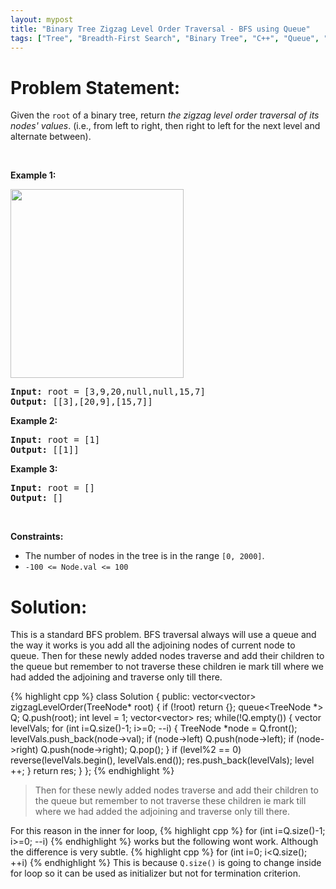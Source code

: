 ```yaml
---
layout: mypost
title: "Binary Tree Zigzag Level Order Traversal - BFS using Queue"
tags: ["Tree", "Breadth-First Search", "Binary Tree", "C++", "Queue", "Medium"]
---
```

# Problem Statement:
<p>Given the <code>root</code> of a binary tree, return <em>the zigzag level order traversal of its nodes&#39; values</em>. (i.e., from left to right, then right to left for the next level and alternate between).</p>

<p>&nbsp;</p>
<p><strong class="example">Example 1:</strong></p>
<img alt="" src="https://assets.leetcode.com/uploads/2021/02/19/tree1.jpg" style="width: 277px; height: 302px;" />
<pre>
<strong>Input:</strong> root = [3,9,20,null,null,15,7]
<strong>Output:</strong> [[3],[20,9],[15,7]]
</pre>

<p><strong class="example">Example 2:</strong></p>

<pre>
<strong>Input:</strong> root = [1]
<strong>Output:</strong> [[1]]
</pre>

<p><strong class="example">Example 3:</strong></p>

<pre>
<strong>Input:</strong> root = []
<strong>Output:</strong> []
</pre>

<p>&nbsp;</p>
<p><strong>Constraints:</strong></p>

<ul>
	<li>The number of nodes in the tree is in the range <code>[0, 2000]</code>.</li>
	<li><code>-100 &lt;= Node.val &lt;= 100</code></li>
</ul>

# Solution:
This is a standard BFS problem. BFS traversal always will use a queue and the way it works is you add all the adjoining nodes of current node to queue. Then for these newly added nodes traverse and add their children to the queue but remember to not traverse these children ie mark till where we had added the adjoining and traverse only till there. 

 {% highlight cpp %} 
class Solution {
public:
    vector<vector<int>> zigzagLevelOrder(TreeNode* root) {
        if  (!root) return {};
        queue<TreeNode *> Q;
        Q.push(root);
        int level = 1;
        vector<vector<int>> res;
        while(!Q.empty())
        {
            vector<int> levelVals;
            for (int i=Q.size()-1; i>=0; --i)
            {
                TreeNode *node = Q.front();
                levelVals.push_back(node->val);
                if (node->left) Q.push(node->left);
                if (node->right) Q.push(node->right);
                Q.pop();
            }
            if (level%2 == 0)
                reverse(levelVals.begin(), levelVals.end());
            res.push_back(levelVals);
            level ++;
        }
        return res;
    }
};
 {% endhighlight %}

> Then for these newly added nodes traverse and add their children to the queue but remember to not traverse these children ie mark till where we had added the adjoining and traverse only till there.

For this reason in the inner for loop,
 {% highlight cpp %} 
            for (int i=Q.size()-1; i>=0; --i)
 {% endhighlight %}
works but the following wont work. Although the difference is very subtle.
 {% highlight cpp %} 
            for (int i=0; i<Q.size(); ++i)
 {% endhighlight %}
This is because `Q.size()` is going to change inside for loop so it can be used as initializer but not for termination criterion.